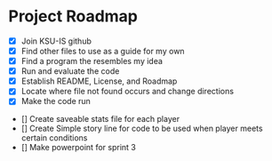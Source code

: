 # Project Roadmap

- [x] Join KSU-IS github 
- [x] Find other files to use as a guide for my own
- [x] Find a program the resembles my idea
- [x] Run and evaluate the code
- [x] Establish README, License, and Roadmap
- [x] Locate where file not found occurs and change directions
- [x] Make the code run
- [] Create saveable stats file for each player 
- [] Create Simple story line for code to be used when player meets certain conditions
- [] Make powerpoint for sprint 3
